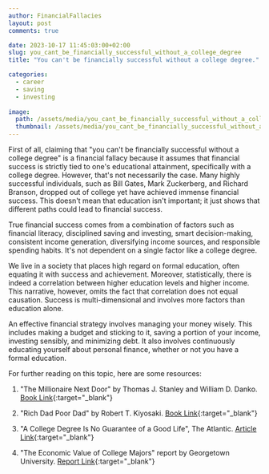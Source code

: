 ```yaml
---
author: FinancialFallacies
layout: post
comments: true

date: 2023-10-17 11:45:03:00+02:00  
slug: you_cant_be_financially_successful_without_a_college_degree
title: "You can't be financially successful without a college degree."

categories:
  - career
  - saving
  - investing
  
image:
  path: /assets/media/you_cant_be_financially_successful_without_a_college_degree.jpg
  thumbnail: /assets/media/you_cant_be_financially_successful_without_a_college_degree.jpg
---
```


First of all, claiming that "you can't be financially successful without a college degree" is a financial fallacy because it assumes that financial success is strictly tied to one's educational attainment, specifically with a college degree. However, that's not necessarily the case. Many highly successful individuals, such as Bill Gates, Mark Zuckerberg, and Richard Branson, dropped out of college yet have achieved immense financial success. This doesn't mean that education isn't important; it just shows that different paths could lead to financial success.

True financial success comes from a combination of factors such as financial literacy, disciplined saving and investing, smart decision-making, consistent income generation, diversifying income sources, and responsible spending habits. It's not dependent on a single factor like a college degree.

We live in a society that places high regard on formal education, often equating it with success and achievement. Moreover, statistically, there is indeed a correlation between higher education levels and higher income. This narrative, however, omits the fact that correlation does not equal causation. Success is multi-dimensional and involves more factors than education alone.

An effective financial strategy involves managing your money wisely. This includes making a budget and sticking to it, saving a portion of your income, investing sensibly, and minimizing debt. It also involves continuously educating yourself about personal finance, whether or not you have a formal education.

For further reading on this topic, here are some resources:
1. "The Millionaire Next Door" by Thomas J. Stanley and William D. Danko. [Book Link](https://www.amazon.com/Millionaire-Next-Door-Surprising-Americas/dp/1589795474/ref=nosim?tag=financialfall-20){:target="_blank"}

2. "Rich Dad Poor Dad" by Robert T. Kiyosaki. [Book Link](https://www.amazon.com/Rich-Dad-Poor-Quadrant-Financial/dp/0751532800/ref=nosim?tag=financialfall-20){:target="_blank"}

3. "A College Degree Is No Guarantee of a Good Life", The Atlantic. [Article Link](https://www.theatlantic.com/family/archive/2020/07/will-going-college-make-you-happier/613729/){:target="_blank"}

4. "The Economic Value of College Majors" report by Georgetown University. [Report Link](https://cew.georgetown.edu/cew-reports/valueofcollegemajors/){:target="_blank"}
   
